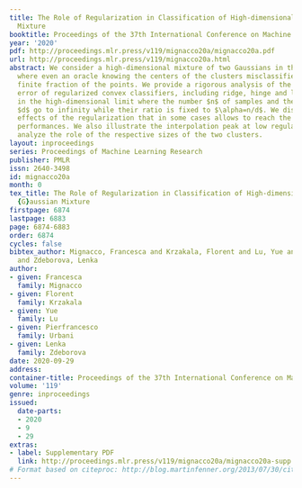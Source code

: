 ```yaml
---
title: The Role of Regularization in Classification of High-dimensional Noisy Gaussian
  Mixture
booktitle: Proceedings of the 37th International Conference on Machine Learning
year: '2020'
pdf: http://proceedings.mlr.press/v119/mignacco20a/mignacco20a.pdf
url: http://proceedings.mlr.press/v119/mignacco20a.html
abstract: We consider a high-dimensional mixture of two Gaussians in the noisy regime
  where even an oracle knowing the centers of the clusters misclassifies a small but
  finite fraction of the points. We provide a rigorous analysis of the generalization
  error of regularized convex classifiers, including ridge, hinge and logistic regression,
  in the high-dimensional limit where the number $n$ of samples and their dimension
  $d$ go to infinity while their ratio is fixed to $\alpha=n/d$. We discuss surprising
  effects of the regularization that in some cases allows to reach the Bayes-optimal
  performances. We also illustrate the interpolation peak at low regularization, and
  analyze the role of the respective sizes of the two clusters.
layout: inproceedings
series: Proceedings of Machine Learning Research
publisher: PMLR
issn: 2640-3498
id: mignacco20a
month: 0
tex_title: The Role of Regularization in Classification of High-dimensional Noisy
  {G}aussian Mixture
firstpage: 6874
lastpage: 6883
page: 6874-6883
order: 6874
cycles: false
bibtex_author: Mignacco, Francesca and Krzakala, Florent and Lu, Yue and Urbani, Pierfrancesco
  and Zdeborova, Lenka
author:
- given: Francesca
  family: Mignacco
- given: Florent
  family: Krzakala
- given: Yue
  family: Lu
- given: Pierfrancesco
  family: Urbani
- given: Lenka
  family: Zdeborova
date: 2020-09-29
address: 
container-title: Proceedings of the 37th International Conference on Machine Learning
volume: '119'
genre: inproceedings
issued:
  date-parts:
  - 2020
  - 9
  - 29
extras:
- label: Supplementary PDF
  link: http://proceedings.mlr.press/v119/mignacco20a/mignacco20a-supp.pdf
# Format based on citeproc: http://blog.martinfenner.org/2013/07/30/citeproc-yaml-for-bibliographies/
---
```

